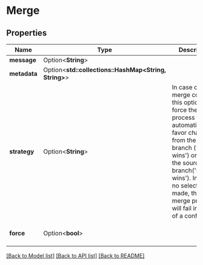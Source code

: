 # Merge

## Properties

Name | Type | Description | Notes
------------ | ------------- | ------------- | -------------
**message** | Option<**String**> |  | [optional]
**metadata** | Option<**std::collections::HashMap<String, String>**> |  | [optional]
**strategy** | Option<**String**> | In case of a merge conflict, this option will force the merge process to automatically favor changes from the dest branch ('dest-wins') or from the source branch('source-wins'). In case no selection is made, the merge process will fail in case of a conflict | [optional]
**force** | Option<**bool**> |  | [optional][default to false]

[[Back to Model list]](../README.md#documentation-for-models) [[Back to API list]](../README.md#documentation-for-api-endpoints) [[Back to README]](../README.md)


